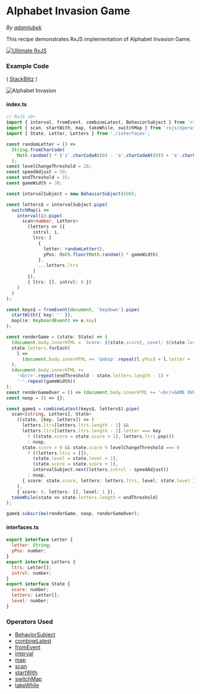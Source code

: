 # Alphabet Invasion Game

_By [adamlubek](https://github.com/adamlubek)_

This recipe demonstrates RxJS implementation of Alphabet Invasion Game.

[![Ultimate RxJS](https://ultimatecourses.com/static/banners/banner-rxjs.svg 'Ultimate RxJS')](https://ultimatecourses.com/courses/rxjs?ref=4)

### Example Code

( [StackBlitz](https://stackblitz.com/edit/rxjs-alphabet-invasion?file=index.ts)
)

![Alphabet Invasion](https://drive.google.com/uc?export=view&id=1huQHQFCmfdKPbh7ayjzJOOd1leVAY7Pi)

#### index.ts

```ts
// RxJS v6+
import { interval, fromEvent, combineLatest, BehaviorSubject } from 'rxjs';
import { scan, startWith, map, takeWhile, switchMap } from 'rxjs/operators';
import { State, Letter, Letters } from './interfaces';

const randomLetter = () =>
  String.fromCharCode(
    Math.random() * ('z'.charCodeAt(0) - 'a'.charCodeAt(0)) + 'a'.charCodeAt(0)
  );
const levelChangeThreshold = 20;
const speedAdjust = 50;
const endThreshold = 15;
const gameWidth = 30;

const intervalSubject = new BehaviorSubject(600);

const letters$ = intervalSubject.pipe(
  switchMap(i =>
    interval(i).pipe(
      scan<number, Letters>
        (letters => ({
          intrvl: i,
          ltrs: [
            {
              letter: randomLetter(),
              yPos: Math.floor(Math.random() * gameWidth)
            },
            ...letters.ltrs
          ]
        }),
        { ltrs: [], intrvl: 0 })
    )
  )
);

const keys$ = fromEvent(document, 'keydown').pipe(
  startWith({ key: '' }),
  map((e: KeyboardEvent) => e.key)
);

const renderGame = (state: State) => (
  (document.body.innerHTML = `Score: ${state.score}, Level: ${state.level} <br/>`),
  state.letters.forEach(
    l =>
      (document.body.innerHTML += '&nbsp'.repeat(l.yPos) + l.letter + '<br/>')
  ),
  (document.body.innerHTML +=
    '<br/>'.repeat(endThreshold - state.letters.length - 1) +
    '-'.repeat(gameWidth))
);
const renderGameOver = () => (document.body.innerHTML += '<br/>GAME OVER!');
const noop = () => {};

const game$ = combineLatest(keys$, letters$).pipe(
  scan<[string, Letters], State>
    ((state, [key, letters]) => (
      letters.ltrs[letters.ltrs.length - 1] &&
      letters.ltrs[letters.ltrs.length - 1].letter === key
        ? ((state.score = state.score + 1), letters.ltrs.pop())
        : noop,
      state.score > 0 && state.score % levelChangeThreshold === 0
        ? ((letters.ltrs = []),
          (state.level = state.level + 1),
          (state.score = state.score + 1),
          intervalSubject.next(letters.intrvl - speedAdjust))
        : noop,
      { score: state.score, letters: letters.ltrs, level: state.level }
    ),
    { score: 0, letters: [], level: 1 }),
  takeWhile(state => state.letters.length < endThreshold)
);

game$.subscribe(renderGame, noop, renderGameOver);
```

#### interfaces.ts

```js
export interface Letter {
  letter: String;
  yPos: number;
}
export interface Letters {
  ltrs: Letter[];
  intrvl: number;
}
export interface State {
  score: number;
  letters: Letter[];
  level: number;
}
```

### Operators Used

- [BehaviorSubject](../subjects/behaviorsubject.md)
- [combineLatest](../operators/combination/combinelatest.md)
- [fromEvent](../operators/creation/fromevent.md)
- [interval](../operators/creation/interval.md)
- [map](../operators/transformation/map.md)
- [scan](../operators/transformation/scan.md)
- [startWith](../operators/combination/startwith.md)
- [switchMap](../operators/transformation/switchmap.md)
- [takeWhile](../operators/filtering/takewhile.md)
